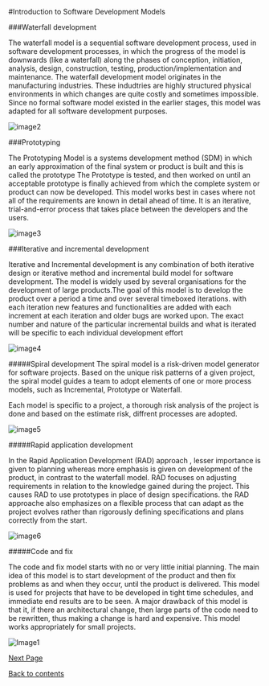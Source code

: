 #Introduction to Software Development Models

###Waterfall development

The waterfall model is a sequential software development process, used in software development processes, in which the progress of the model is downwards (like a waterfall) along the phases of conception, initiation, analysis, design, construction, testing, production/implementation and maintenance.
The waterfall development model originates in the manufacturing industries. These indudtries are highly structured physical environments in which changes are quite costly and sometimes impossible. Since no formal software model existed in the earlier stages, this model was adapted for all software development purposes.

![image2](http://enlogica.com/wp-content/uploads/2012/02/waterfall-method.gif)

###Prototyping

The Prototyping Model is a systems development method (SDM) in which an early approximation of the final system or product is built and this is called the prototype The Prototype is tested, and then worked on until an acceptable prototype is finally achieved from which the complete system or product can now be developed. This model works best in cases where not all of the requirements are known in detail ahead of time. It is an iterative, trial-and-error process that takes place between the developers and the users.

![image3](http://image.slidesharecdn.com/softwareengineeringleture4-140213062705-phpapp01/95/software-engineering-leture4-12-638.jpg?cb=1392272912)

###Iterative and incremental development

Iterative and Incremental development is any combination of both iterative design or iterative method and incremental build model for software development. The model is widely used by several organisations for the development of large products.The goal of this model is to develop the product over a period a time and over several timeboxed iterations. with each iteration new features and functionalities are added with each increment at each iteration and older bugs are worked upon. The exact number and nature of the particular incremental builds and what is iterated will be specific to each individual development effort


![image4](http://www.voltreach.com/uploadedimages/iterative-model.jpg)

#####Spiral development
The spiral model is a risk-driven  model generator for software projects. Based on the unique risk patterns of a given project, the spiral model guides a team to adopt elements of one or more process models, such as Incremental, Prototype or Waterfall.

Each model is specific to a project, a thorough risk analysis of the project is done and based on the estimate risk, diffrent processes are adopted.

![image5](http://leansoftwareengineering.com/wp-content/uploads/2008/05/spiral_model_boehm_1988.png)

#####Rapid application development

In the Rapid Application Development (RAD) approach , lesser importance is given to planning whereas more emphasis is given on development of the product, in contrast to the waterfall model. RAD focuses on adjusting requirements in relation to the knowledge gained during the project. This causes RAD to use prototypes in place of design specifications. the RAD approache also emphasizes on a flexible process that can adapt as the project evolves rather than rigorously defining specifications and plans correctly from the start.

![image6](http://javatechig.com/wp-content/uploads/2012/02/rapid-appliation-development.png)

#####Code and fix

The code and fix model starts with no or very little initial planning. The main idea of this model is to start development of the product and then fix problems as and when they occur, until the product is delivered. This model is used for projects that have to be developed in tight time schedules, and immediate end results are to be seen. 
A major drawback of this model is that it, if there an architectural change, then large parts of the code need to be rewritten, thus making a change is hard and expensive. This model works appropriately for small projects.


![Image1](http://www.ciamberlini.it/wp-content/uploads/2013/02/codefix.png)



[Next Page](https://github.com/Krithika-Balan2290/Rational-Unified-Process/blob/master/docs/unified.md)

[Back to contents](https://github.com/Krithika-Balan2290/Rational-Unified-Process/blob/master/Index.md)
